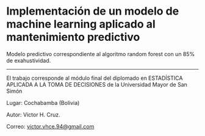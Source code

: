 # Implementación de un modelo de machine learning aplicado al mantenimiento predictivo 

Modelo predictivo correspondiente al algoritmo random forest con un 85% de exahustividad.
______

El trabajo corresponde al módulo final del diplomado en ESTADÍSTICA APLICADA A LA TOMA DE DECISIONES de la Universidad Mayor de San Simón 

Lugar: Cochabamba (Bolivia)

Autor: Victor H. Cruz.

Correo: victor.vhce.94@gmail.com




